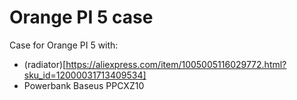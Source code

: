 # Orange PI 5 case 

Case for Orange PI 5  with:

- (radiator)[https://aliexpress.com/item/1005005116029772.html?sku_id=12000031713409534]
- Powerbank Baseus PPCXZ10
